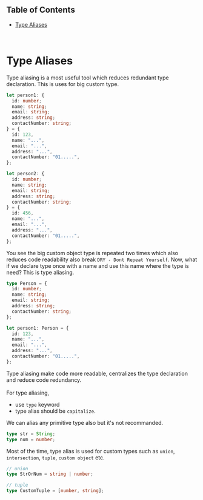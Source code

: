## Table of Contents

- [Type Aliases](#type-aliases)

<br>

# Type Aliases

Type aliasing is a most useful tool which reduces redundant type declaration. This is uses for big custom type.

```ts
let person1: {
  id: number;
  name: string;
  email: string;
  address: string;
  contactNumber: string;
} = {
  id: 123,
  name: "...",
  email: "...",
  address: "...",
  contactNumber: "01.....",
};

let person2: {
  id: number;
  name: string;
  email: string;
  address: string;
  contactNumber: string;
} = {
  id: 456,
  name: "...",
  email: "...",
  address: "...",
  contactNumber: "01.....",
};
```

You see the big custom object type is repeated two times which also reduces code readability also break `DRY - Dont Repeat Yourself`.
Now, what if we declare type once with a name and use this name where the type is need? This is type aliasing.

```ts
type Person = {
  id: number;
  name: string;
  email: string;
  address: string;
  contactNumber: string;
};

let person1: Person = {
  id: 123,
  name: "...",
  email: "...",
  address: "...",
  contactNumber: "01.....",
};
```

Type aliasing make code more readable, centralizes the type declaration and reduce code redundancy.<br><br>
For type aliasing,

- use `type` keyword
- type alias should be `capitalize`.

We can alias any primitive type also but it's not recommanded.

```ts
type str = String;
type num = number;
```

Most of the time, type alias is used for custom types such as `union`, `intersection`, `tuple`, `custom object` etc.

```ts
// union
type StrOrNum = string | number;

// tuple
type CustomTuple = [number, string];
```
